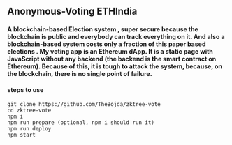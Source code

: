 ## Anonymous-Voting ETHIndia

#### A blockchain-based Election system , super secure because the blockchain is public and everybody can track everything on it. And also a blockchain-based system costs only a fraction of this paper based elections . My voting app is an Ethereum dApp. It is a static page with JavaScript without any backend (the backend is the smart contract on Ethereum). Because of this, it is tough to attack the system, because, on the blockchain, there is no single point of failure.





#### steps to use

```
git clone https://github.com/TheBojda/zktree-vote
cd zktree-vote
npm i
npm run prepare (optional, npm i should run it)
npm run deploy
npm start
```
